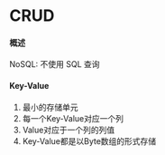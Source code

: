 # CRUD



#### 概述

NoSQL: 不使用 SQL 查询



#### Key-Value

1. 最小的存储单元	
2. 每一个Key-Value对应一个列
3. Value对应于一个列的列值
4. Key-Value都是以Byte数组的形式存储